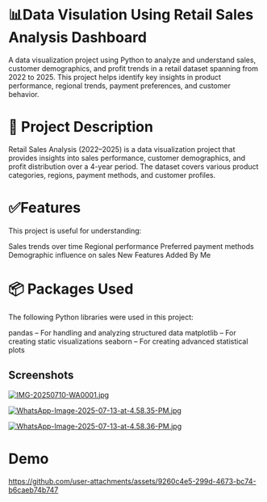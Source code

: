 
# 📊Data Visulation Using Retail Sales Analysis Dashboard

A data visualization project using Python to analyze and understand sales, customer demographics, and profit trends in a retail dataset spanning from 2022 to 2025. This project helps identify key insights in product performance, regional trends, payment preferences, and customer behavior.

# 📌 Project Description

Retail Sales Analysis (2022–2025) is a data visualization project that provides insights into sales performance, customer demographics, and profit distribution over a 4-year period. The dataset covers various product categories, regions, payment methods, and customer profiles.

# ✅Features

This project is useful for understanding:

Sales trends over time
Regional performance
Preferred payment methods
Demographic influence on sales
New Features Added By Me

# 📦 Packages Used
The following Python libraries were used in this project:

pandas – For handling and analyzing structured data
matplotlib – For creating static visualizations
seaborn – For creating advanced statistical plots
## Screenshots
[![IMG-20250710-WA0001.jpg](https://i.postimg.cc/Kv6hzG8c/IMG-20250710-WA0001.jpg)](https://postimg.cc/w7QG4dNn)

[![WhatsApp-Image-2025-07-13-at-4.58.35-PM.jpg](https://pasteimg.com/images/2025/07/13/WhatsApp-Image-2025-07-13-at-4.58.35-PM.jpg)](https://pasteimg.com/image/Bygx9)

[![WhatsApp-Image-2025-07-13-at-4.58.36-PM.jpg](https://pasteimg.com/images/2025/07/13/WhatsApp-Image-2025-07-13-at-4.58.36-PM.jpg)](https://pasteimg.com/image/By7BC)

# Demo

https://github.com/user-attachments/assets/9260c4e5-299d-4673-bc74-b6caeb74b747
